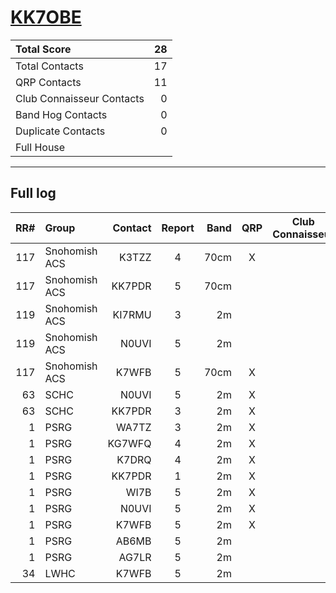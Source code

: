 # [KK7OBE](https://www.qrz.com/db/KK7OBE)

| Total Score               |   28 |
|:--------------------------|-----:|
| Total Contacts            |   17 |
| QRP Contacts              |   11 |
| Club Connaisseur Contacts |    0 |
| Band Hog Contacts         |    0 |
| Duplicate Contacts        |    0 |
| Full House                |      |

---

## Full log

|   RR# | Group         |   Contact |  Report  |   Band |  QRP  |  Club Connaisseur  |  Band Hog  |   QSO Score |
|------:|:--------------|----------:|:--------:|-------:|:-----:|:------------------:|:----------:|------------:|
|   117 | Snohomish ACS |     K3TZZ |    4     |   70cm |   X   |                    |            |           2 |
|   117 | Snohomish ACS |    KK7PDR |    5     |   70cm |       |                    |            |           1 |
|   119 | Snohomish ACS |    KI7RMU |    3     |     2m |       |                    |            |           1 |
|   119 | Snohomish ACS |     N0UVI |    5     |     2m |       |                    |            |           1 |
|   117 | Snohomish ACS |     K7WFB |    5     |   70cm |   X   |                    |            |           2 |
|    63 | SCHC          |     N0UVI |    5     |     2m |   X   |                    |            |           2 |
|    63 | SCHC          |    KK7PDR |    3     |     2m |   X   |                    |            |           2 |
|     1 | PSRG          |     WA7TZ |    3     |     2m |   X   |                    |            |           2 |
|     1 | PSRG          |    KG7WFQ |    4     |     2m |   X   |                    |            |           2 |
|     1 | PSRG          |     K7DRQ |    4     |     2m |   X   |                    |            |           2 |
|     1 | PSRG          |    KK7PDR |    1     |     2m |   X   |                    |            |           2 |
|     1 | PSRG          |      WI7B |    5     |     2m |   X   |                    |            |           2 |
|     1 | PSRG          |     N0UVI |    5     |     2m |   X   |                    |            |           2 |
|     1 | PSRG          |     K7WFB |    5     |     2m |   X   |                    |            |           2 |
|     1 | PSRG          |     AB6MB |    5     |     2m |       |                    |            |           1 |
|     1 | PSRG          |     AG7LR |    5     |     2m |       |                    |            |           1 |
|    34 | LWHC          |     K7WFB |    5     |     2m |       |                    |            |           1 |